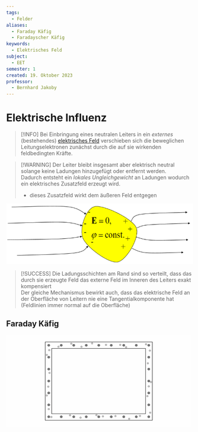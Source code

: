 ```yaml
---
tags:
  - Felder
aliases:
  - Faraday Käfig
  - Faradayscher Käfig
keywords:
  - Elektrisches Feld
subject:
  - EET
semester: 1
created: 19. Oktober 2023
professor:
  - Bernhard Jakoby
---
```


# Elektrische Influenz

> [!INFO] Bei Einbringung eines neutralen Leiters in ein *externes* (bestehendes) [elektrisches Feld](../Elektrodynamik/Elektrisches%20Feld.md) verschieben sich die beweglichen Leitungselektronen zunächst durch die auf sie wirkenden feldbedingten Kräfte.

> [!WARNING] Der Leiter bleibt insgesamt aber elektrisch neutral solange keine Ladungen hinzugefügt oder entfernt werden.  
> Dadurch entsteht ein *lokales Ungleichgewicht* an Ladungen wodurch ein elektrisches Zusatzfeld erzeugt wird.
> - dieses Zusatzfeld wirkt dem äußeren Feld entgegen

![](assets/elektrInfluenz.png)

> [!SUCCESS] Die Ladungsschichten am Rand sind so verteilt, dass das durch sie erzeugte Feld das externe Feld im Inneren des Leiters exakt kompensiert  
> Der gleiche Mechanismus bewirkt auch, dass das elektrische Feld an der Oberfläche von Leitern nie eine Tangentialkomponente hat (Feldlinien immer normal auf die Oberfläche)

## Faraday Käfig

![Faraday_cage](assets/Faraday_cage.gif)